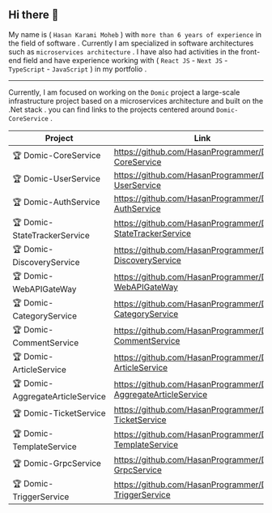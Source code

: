 ## Hi there 👋

My name is ( `Hasan Karami Moheb` ) with `more than 6 years of experience` in the field of software . Currently I am specialized in software architectures such as `microservices architecture` .
I have also had activities in the front-end field and have experience working with ( `React JS` - `Next JS` - `TypeScript` - `JavaScript` ) in my portfolio .

---

Currently, I am focused on working on the `Domic` project a large-scale infrastructure project based on a microservices architecture and built on the .Net stack . you can find links to the projects centered around `Domic-CoreService` .

| Project | Link | Status |
|------------|------|------|
| 🏆 Domic-CoreService | https://github.com/HasanProgrammer/Domic-CoreService | Complete |
| 🏆 Domic-UserService | https://github.com/HasanProgrammer/Domic-UserService | Complete |
| 🏆 Domic-AuthService | https://github.com/HasanProgrammer/Domic-AuthService | Complete |
| 🏆 Domic-StateTrackerService | https://github.com/HasanProgrammer/Domic-StateTrackerService | Complete |
| 🏆 Domic-DiscoveryService | https://github.com/HasanProgrammer/Domic-DiscoveryService | Complete |
| 🏆 Domic-WebAPIGateWay | https://github.com/HasanProgrammer/Domic-WebAPIGateWay | Correction |
| 🏆 Domic-CategoryService | https://github.com/HasanProgrammer/Domic-CategoryService | Complete |
| 🏆 Domic-CommentService | https://github.com/HasanProgrammer/Domic-CommentService | Complete |
| 🏆 Domic-ArticleService | https://github.com/HasanProgrammer/Domic-ArticleService | Complete |
| 🏆 Domic-AggregateArticleService | https://github.com/HasanProgrammer/Domic-AggregateArticleService | Complete |
| 🏆 Domic-TicketService | https://github.com/HasanProgrammer/Domic-TicketService | Correction |
| 🏆 Domic-TemplateService | https://github.com/HasanProgrammer/Domic-TemplateService | Complete |
| 🏆 Domic-GrpcService | https://github.com/HasanProgrammer/Domic-GrpcService | Correction
| 🏆 Domic-TriggerService | https://github.com/HasanProgrammer/Domic-TriggerService | Correction
